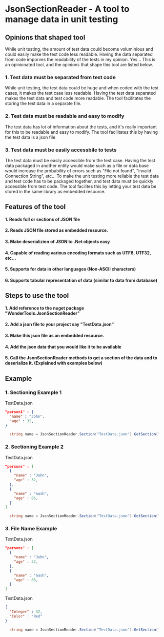 # JsonSectionReader - A tool to manage data in unit testing

## Opinions that shaped tool
While unit testing, the amount of test data could become voluminious and could easily make the test code less readable. Having the data separated from code imporves the readability of the tests in my opinion. Yes... This is an opinionated tool, and the opinions that shape this tool are listed below.

### 1. Test data must be separated from test code
While unit testing, the test data could be huge and when coded with the test cases, it makes the test case less readable. Having the test data separated makes the test data and test code more readable. The tool facilitates the storing the test data in a separate file.

### 2. Test data must be readable and easy to modify
The test data has lot of information about the tests, and it's really important for this to be readable and easy to modify. The tool facilitates this by having the test data is a json file.

### 3. Test data must be easily accessbile to tests
The test data must be easily accessible from the test case. Having the test data packaged in another entity would make such as a file or data base would increase the probability of errors such as "File not found", "Invalid Connection String", etc... To make the unit testing more reliable the test data and test code has to be packaged together, and test data must be quickly accessible from test code. The tool facilites this by letting your test data be stored in the same library as embedded resource.  

## Features of the tool
#### 1. Reads full or sections of JSON file
#### 2. Reads JSON file stored as embedded resource. 
#### 3. Make deserializion of JSON to .Net objects easy
#### 4. Capable of reading various encoding formats such as UTF8, UTF32, etc...
#### 5. Supports for data in other languages (Non-ASCII characters)
#### 6. Supports tabular representation of data (similar to data from database)

## Steps to use the tool
#### 1. Add reference to the nuget package "WonderTools.JsonSectionReader"
#### 2. Add a json file to your project say "TestData.json"
#### 3. Make this json file as an embedded resource.
#### 4. Add the json data that you would like it to be available
#### 5. Call the JsonSectionReader methods to get a section of the data and to deserialize it. (Explained with examples below)

## Example

### 1. Sectioning Example 1
TestData.json
```json
"person1" : {
  "name" : "John",
  "age" : 32,
}

```

```cs
  string name = JsonSectionReader.Section("TestData.json").GetSection("person1", "name").GetObject<string>();
```


### 2. Sectioning Example 2
TestData.json
```json
"persons" : [
  {
    "name" : "John",
    "age" : 32,
  },
  { 
    "name" : "nash",
    "age" : 86,
  }
]

```

```cs
  string name = JsonSectionReader.Section("TestData.json").GetSection("persons", 1, "name").GetObject<string>();
```

### 3. File Name Example
TestData.json
```json
"persons" : [
  {
    "name" : "John",
    "age" : 32,
  },
  { 
    "name" : "nash",
    "age" : 86,
  }
]
```
TestData.json
```json
{
  "Integer" : 32,
  "Color" : "Red"
}
```

```cs
  string name = JsonSectionReader.Section("TestData.json").GetSection("persons", 1, "name").GetObject<string>();
```
